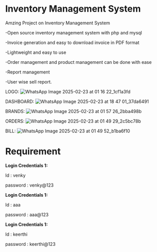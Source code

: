 # Inventory Management System
Amzing Project on Inventory Management System

-Open source inventory management system with php and mysql

-Invoice generation and easy to download invoice in PDF format

-Lightweight and easy to use

-Order management and product management can be done with ease

-Report management

-User wise sell report.





LOGO:
![WhatsApp Image 2025-02-23 at 01 16 22_1cf1a3fd](https://github.com/user-attachments/assets/c4aba946-6863-4166-8c96-8ddf9fdcd064)





DASHBOARD:
![WhatsApp Image 2025-02-23 at 18 47 01_37da6491](https://github.com/user-attachments/assets/37dc75cb-9d10-4d43-8dcd-3fd34c4713c5)





BRANDS:
![WhatsApp Image 2025-02-23 at 01 57 26_2bba498b](https://github.com/user-attachments/assets/9d152b86-a49d-4ade-a99b-7fbf2c105501)






ORDERS:
![WhatsApp Image 2025-02-23 at 01 49 29_2c5bc78b](https://github.com/user-attachments/assets/3b669d67-f136-44bd-92f0-6bd60d4b78cc)






BILL:
![WhatsApp Image 2025-02-23 at 01 49 52_b1ba6f10](https://github.com/user-attachments/assets/d0e88db9-69b9-4c23-8e6b-4252af239120)






# Requirement

**Login Credentials 1:**

Id : venky

password : venky@123

**Login Credentials 1:**

Id : aaa

password : aaa@123

**Login Credentials 1:**

Id : keerthi

password : keerthi@123
```



